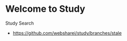 Welcome to Study
==============

Study Search<br>
* https://github.com/websharei/study/branches/stale
